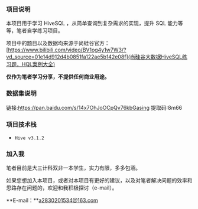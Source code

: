 ### 项目说明

本项目用于学习 HiveSQL ，从简单查询到复杂需求的实现，提升 SQL 能力等等，笔者自学练习项目。

项目中的题目以及数据均来源于尚硅谷官方：[https://www.bilibili.com/video/BV1og4y1w7W3/?vd_source=01e14d912d4b0851fa122ae5b142e08f](尚硅谷大数据HiveSQL练习题，HQL案例大全)

**仅作为笔者学习分享，不提供任何商业用途。**

### 数据集说明

链接:https://pan.baidu.com/s/14x7OhJoOCpQv76kbGasing
提取码:8m66

### 项目技术栈

- `Hive v3.1.2` 

### 加入我

笔者目前是大三计科双非一本学生，实力有限，多多包涵。

如果您想加入本项目，或者对本项目有更好的建议，以及对笔者解决问题的效率和思路存在问题的，欢迎和我积极探讨（e-mail）。

**E-mail：**a2830201534@163.com